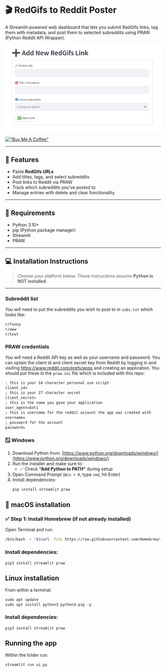 # 🎬 RedGifs to Reddit Poster

A Streamlit-powered web dashboard that lets you submit RedGifs links, tag them with metadata, and post them to selected subreddits using PRAW (Python Reddit API Wrapper).

!["Screenshot"](https://github.com/juicesrus/redgifs_to_reddit/blob/main/images/screenshot.png?raw=true)

[!["Buy Me A Coffee"](https://www.buymeacoffee.com/assets/img/custom_images/orange_img.png)](https://www.buymeacoffee.com/juicesrus)


---

## 🚀 Features

- Paste **RedGifs URLs**
- Add titles, tags, and select subreddits
- Post links to Reddit via PRAW
- Track which subreddits you've posted to
- Manage entries with delete and clear functionality

---

## 🧰 Requirements

- Python 3.10+
- pip (Python package manager)
- Streamlit
- PRAW

---

## 💻 Installation Instructions

> Choose your platform below. These instructions assume **Python is NOT installed**.

---

### Subreddit list

You will need to put the subreddits you wish to post to in ```subs.txt``` which looks like: 

```
r/funny
r/aww
r/test
```

### PRAW credentials

You will need a Reddit API key as well as your username and password.  You can optain the client id and client secret key from Reddit by logging in and visiting https://www.reddit.com/prefs/apps and creating an application. You should put these in the ```praw.ini``` file which is included with this repo:

```
; this is your 14 character personal use script
client_id=
; this is your 27 character secret
client_secret=
; this is the name you gave your application
user_agent=bot1
; this is username for the reddit account the app was created with
username=
; password for the account
password=
```

### 🪟 Windows

1. Download Python from: [https://www.python.org/downloads/windows/](https://www.python.org/downloads/windows/)
2. Run the installer and make sure to:
   - ✅ Check **“Add Python to PATH”** during setup
3. Open Command Prompt (`Win + R`, type `cmd`, hit Enter)
4. Install dependencies:
   ```sh
   pip install streamlit praw

## 🍎 macOS installation

### ✅ Step 1: Install Homebrew (if not already installed)

Open Terminal and run:

```sh
/bin/bash -c "$(curl -fsSL https://raw.githubusercontent.com/Homebrew/install/HEAD/install.sh)"
```

### Install dependencies:
```
pip3 install streamlit praw
```

## Linux installation

From within a terminal:

```
sudo apt update
sudo apt install python3 python3-pip -y
```

### Install dependencies:
```
pip3 install streamlit praw
```

## Running the app

Within the folder run:

```
streamlit run ui.py
```

